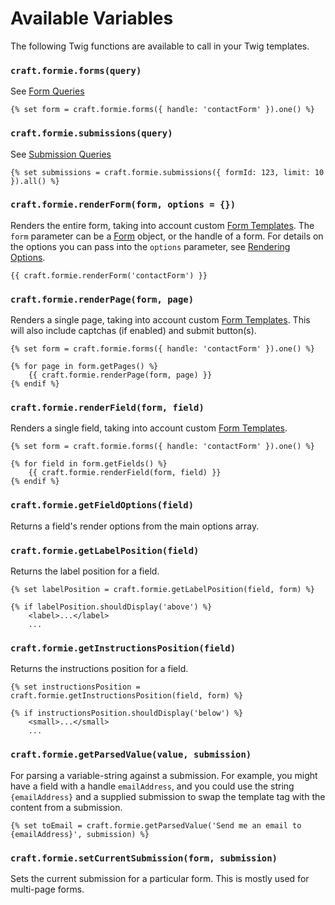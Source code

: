 # Available Variables

The following Twig functions are available to call in your Twig templates.

### `craft.formie.forms(query)`
See [Form Queries](docs:getting-elements/form-queries)

```twig
{% set form = craft.formie.forms({ handle: 'contactForm' }).one() %}
```


### `craft.formie.submissions(query)`
See [Submission Queries](docs:getting-elements/submission-queries)

```twig
{% set submissions = craft.formie.submissions({ formId: 123, limit: 10 }).all() %}
```


### `craft.formie.renderForm(form, options = {})`
Renders the entire form, taking into account custom [Form Templates](docs:feature-tour/form-templates). The `form` parameter can be a [Form](docs:developers/form) object, or the handle of a form. For details on the options you can pass into the `options` parameter, see [Rendering Options](docs:template-guides/rendering-options).

```twig
{{ craft.formie.renderForm('contactForm') }}
```


### `craft.formie.renderPage(form, page)`
Renders a single page, taking into account custom [Form Templates](docs:feature-tour/form-templates). This will also include captchas (if enabled) and submit button(s).

```twig
{% set form = craft.formie.forms({ handle: 'contactForm' }).one() %}

{% for page in form.getPages() %}
    {{ craft.formie.renderPage(form, page) }}
{% endif %}
```


### `craft.formie.renderField(form, field)`
Renders a single field, taking into account custom [Form Templates](docs:feature-tour/form-templates).

```twig
{% set form = craft.formie.forms({ handle: 'contactForm' }).one() %}

{% for field in form.getFields() %}
    {{ craft.formie.renderField(form, field) }}
{% endif %}
```


### `craft.formie.getFieldOptions(field)`
Returns a field's render options from the main options array.


### `craft.formie.getLabelPosition(field)`
Returns the label position for a field.

```twig
{% set labelPosition = craft.formie.getLabelPosition(field, form) %}

{% if labelPosition.shouldDisplay('above') %}
    <label>...</label>
    ...
```


### `craft.formie.getInstructionsPosition(field)`
Returns the instructions position for a field.

```twig
{% set instructionsPosition = craft.formie.getInstructionsPosition(field, form) %}

{% if instructionsPosition.shouldDisplay('below') %}
    <small>...</small>
    ...
```


### `craft.formie.getParsedValue(value, submission)`
For parsing a variable-string against a submission. For example, you might have a field with a handle `emailAddress`, and you could use the string `{emailAddress}` and a supplied submission to swap the template tag with the content from a submission.

```twig
{% set toEmail = craft.formie.getParsedValue('Send me an email to {emailAddress}', submission) %}
```


### `craft.formie.setCurrentSubmission(form, submission)`
Sets the current submission for a particular form. This is mostly used for multi-page forms.

